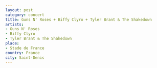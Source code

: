 ```yaml
---
layout: post
category: concert
title: Guns N' Roses + Biffy Clyro + Tyler Brant & The Shakedown
artists: 
- Guns N' Roses
- Biffy Clyro
- Tyler Brant & The Shakedown
place: 
- Stade de France
country: France
city: Saint-Denis
---
```


